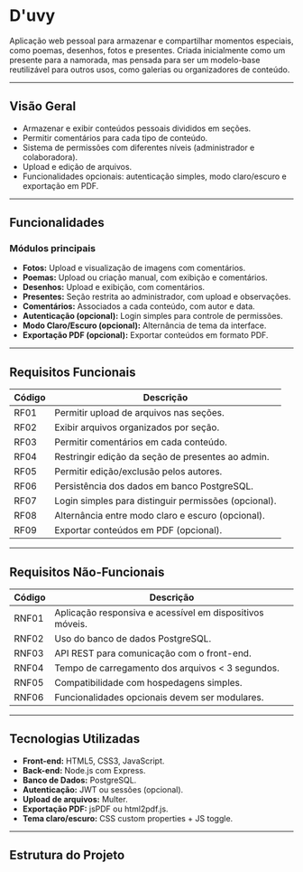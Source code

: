 # D'uvy

Aplicação web pessoal para armazenar e compartilhar momentos especiais, como poemas, desenhos, fotos e presentes. Criada inicialmente como um presente para a namorada, mas pensada para ser um modelo-base reutilizável para outros usos, como galerias ou organizadores de conteúdo.

---

## Visão Geral

- Armazenar e exibir conteúdos pessoais divididos em seções.
- Permitir comentários para cada tipo de conteúdo.
- Sistema de permissões com diferentes níveis (administrador e colaboradora).
- Upload e edição de arquivos.
- Funcionalidades opcionais: autenticação simples, modo claro/escuro e exportação em PDF.

---

## Funcionalidades

### Módulos principais

- **Fotos:** Upload e visualização de imagens com comentários.
- **Poemas:** Upload ou criação manual, com exibição e comentários.
- **Desenhos:** Upload e exibição, com comentários.
- **Presentes:** Seção restrita ao administrador, com upload e observações.
- **Comentários:** Associados a cada conteúdo, com autor e data.
- **Autenticação (opcional):** Login simples para controle de permissões.
- **Modo Claro/Escuro (opcional):** Alternância de tema da interface.
- **Exportação PDF (opcional):** Exportar conteúdos em formato PDF.

---

## Requisitos Funcionais

| Código | Descrição                                      |
|--------|------------------------------------------------|
| RF01   | Permitir upload de arquivos nas seções.       |
| RF02   | Exibir arquivos organizados por seção.        |
| RF03   | Permitir comentários em cada conteúdo.         |
| RF04   | Restringir edição da seção de presentes ao admin. |
| RF05   | Permitir edição/exclusão pelos autores.        |
| RF06   | Persistência dos dados em banco PostgreSQL.    |
| RF07   | Login simples para distinguir permissões (opcional). |
| RF08   | Alternância entre modo claro e escuro (opcional). |
| RF09   | Exportar conteúdos em PDF (opcional).           |

---

## Requisitos Não-Funcionais

| Código | Descrição                                        |
|--------|--------------------------------------------------|
| RNF01  | Aplicação responsiva e acessível em dispositivos móveis. |
| RNF02  | Uso do banco de dados PostgreSQL.                |
| RNF03  | API REST para comunicação com o front-end.       |
| RNF04  | Tempo de carregamento dos arquivos < 3 segundos. |
| RNF05  | Compatibilidade com hospedagens simples.         |
| RNF06  | Funcionalidades opcionais devem ser modulares.   |

---

## Tecnologias Utilizadas

- **Front-end:** HTML5, CSS3, JavaScript.
- **Back-end:** Node.js com Express.
- **Banco de Dados:** PostgreSQL.
- **Autenticação:** JWT ou sessões (opcional).
- **Upload de arquivos:** Multer.
- **Exportação PDF:** jsPDF ou html2pdf.js.
- **Tema claro/escuro:** CSS custom properties + JS toggle.

---

## Estrutura do Projeto


